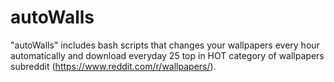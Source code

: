 # autoWalls
"autoWalls" includes bash scripts that changes your wallpapers every hour automatically and download everyday 25 top in HOT category of wallpapers subreddit (https://www.reddit.com/r/wallpapers/).
